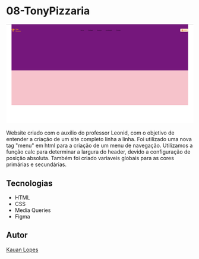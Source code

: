 # 08-TonyPizzaria
![](./Preview/V1.png)

Website criado com o auxilio do professor Leonid, com o objetivo de entender a criação de um site completo linha a linha.
Foi utilizado uma nova tag "menu" em html para a criação de um menu de navegação. 
Utilizamos a função calc para determinar a largura do header, devido a configuração de posição absoluta.
Também foi criado variaveis globais para as cores primárias e secundárias.


## Tecnologias
* HTML
* CSS
* Media Queries
* Figma

## Autor
[Kauan Lopes](https://www.linkedin.com/in/kauan-lopes-pereira-91b5a022a/)